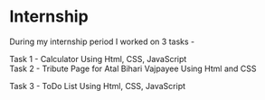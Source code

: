 # Internship 
During my internship period I worked on 3 tasks -                                                                                                                                 

Task 1 - Calculator Using Html, CSS, JavaScript                                                                                                                                   
Task 2 - Tribute Page for Atal Bihari Vajpayee Using Html and CSS

Task 3 - ToDo List Using Html, CSS, JavaScript
